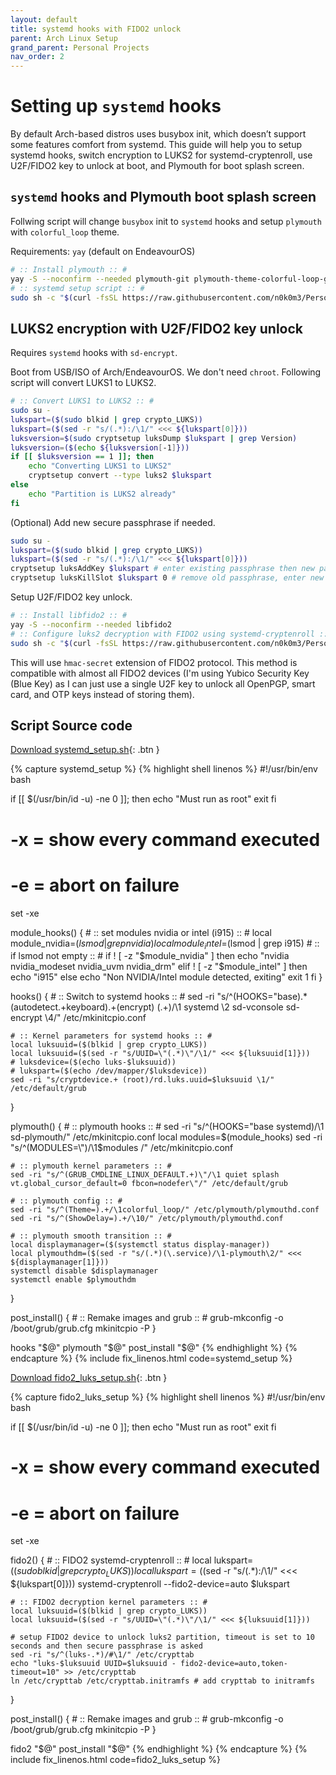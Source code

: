 ```yaml
---
layout: default
title: systemd hooks with FIDO2 unlock
parent: Arch Linux Setup
grand_parent: Personal Projects
nav_order: 2
---
```


# Setting up `systemd` hooks

By default Arch-based distros uses busybox init, which doesn’t support some features comfort from systemd. This guide will help you to setup systemd hooks, switch encryption to LUKS2 for systemd-cryptenroll, use U2F/FIDO2 key to unlock at boot, and Plymouth for boot splash screen.

## `systemd` hooks and Plymouth boot splash screen

Follwing script will change `busybox` init to `systemd` hooks and setup `plymouth` with `colorful_loop` theme.

Requirements: `yay` (default on EndeavourOS)

```sh
# :: Install plymouth :: #
yay -S --noconfirm --needed plymouth-git plymouth-theme-colorful-loop-git
# :: systemd setup script :: #
sudo sh -c "$(curl -fsSL https://raw.githubusercontent.com/n0k0m3/Personal-Setup/main/Setting_up_Arch/systemd_setup.sh)"
```

## LUKS2 encryption with U2F/FIDO2 key unlock

Requires `systemd` hooks with `sd-encrypt`.

Boot from USB/ISO of Arch/EndeavourOS. We don't need `chroot`. Following script will convert LUKS1 to LUKS2.

```sh
# :: Convert LUKS1 to LUKS2 :: #
sudo su -
lukspart=($(sudo blkid | grep crypto_LUKS))
lukspart=($(sed -r "s/(.*):/\1/" <<< ${lukspart[0]}))
luksversion=$(sudo cryptsetup luksDump $lukspart | grep Version)
luksversion=($(echo ${luksversion[-1]}))
if [[ $luksversion == 1 ]]; then
    echo "Converting LUKS1 to LUKS2"
    cryptsetup convert --type luks2 $lukspart
else
    echo "Partition is LUKS2 already"
fi
```

(Optional) Add new secure passphrase if needed.

```sh
sudo su -
lukspart=($(sudo blkid | grep crypto_LUKS))
lukspart=($(sed -r "s/(.*):/\1/" <<< ${lukspart[0]}))
cryptsetup luksAddKey $lukspart # enter existing passphrase then new passphrase with confirmation
cryptsetup luksKillSlot $lukspart 0 # remove old passphrase, enter new passphrase
```

Setup U2F/FIDO2 key unlock.

```sh
# :: Install libfido2 :: #
yay -S --noconfirm --needed libfido2
# :: Configure luks2 decryption with FIDO2 using systemd-cryptenroll :: #
sudo sh -c "$(curl -fsSL https://raw.githubusercontent.com/n0k0m3/Personal-Setup/main/Setting_up_Arch/fido2_luks_setup.sh)"
```

This will use `hmac-secret` extension of FIDO2 protocol. This method is compatible with almost all FIDO2 devices (I'm using Yubico Security Key (Blue Key) as I can just use a single U2F key to unlock all OpenPGP, smart card, and OTP keys instead of storing them).

## Script Source code

<div class="code-example" markdown="1">

[Download systemd_setup.sh](systemd_setup.sh){: .btn }

</div>
{% capture systemd_setup %}
{% highlight shell linenos %}
#!/usr/bin/env bash

if [[ $(/usr/bin/id -u) -ne 0 ]]; then
    echo "Must run as root"
    exit
fi

# -x = show every command executed
# -e = abort on failure
set -xe

module_hooks() {
    # :: set modules nvidia or intel (i915) :: #
    local module_nvidia=$(lsmod | grep nvidia)
    local module_intel=$(lsmod | grep i915)
    # :: if lsmod not empty :: #
    if ! [ -z "$module_nvidia" ]
    then
        echo "nvidia nvidia_modeset nvidia_uvm nvidia_drm"
    elif ! [ -z "$module_intel" ]
    then
        echo "i915"
    else
        echo "Non NVIDIA/Intel module detected, exiting"
        exit 1
    fi
}

hooks() {
    # :: Switch to systemd hooks :: #
    sed -ri "s/^(HOOKS=\"base).*(autodetect.+keyboard).+(encrypt) (.+)/\1 systemd \2 sd-vconsole sd-encrypt \4/" /etc/mkinitcpio.conf

    # :: Kernel parameters for systemd hooks :: #
    local luksuuid=($(blkid | grep crypto_LUKS))
    local luksuuid=($(sed -r "s/UUID=\"(.*)\"/\1/" <<< ${luksuuid[1]}))
    # luksdevice=($(echo luks-$luksuuid))
    # lukspart=($(echo /dev/mapper/$luksdevice))
    sed -ri "s/cryptdevice.+ (root)/rd.luks.uuid=$luksuuid \1/" /etc/default/grub
}

plymouth() {
    # :: plymouth hooks :: #
    sed -ri "s/^(HOOKS=\"base systemd)/\1 sd-plymouth/" /etc/mkinitcpio.conf
    local modules=$(module_hooks)
    sed -ri "s/^(MODULES=\")/\1$modules /" /etc/mkinitcpio.conf

    # :: plymouth kernel parameters :: #
    sed -ri "s/^(GRUB_CMDLINE_LINUX_DEFAULT.+)\"/\1 quiet splash vt.global_cursor_default=0 fbcon=nodefer\"/" /etc/default/grub

    # :: plymouth config :: #
    sed -ri "s/^(Theme=).+/\1colorful_loop/" /etc/plymouth/plymouthd.conf
    sed -ri "s/^(ShowDelay=).+/\10/" /etc/plymouth/plymouthd.conf

    # :: plymouth smooth transition :: #
    local displaymanager=($(systemctl status display-manager))
    local plymouthdm=($(sed -r "s/(.*)(\.service)/\1-plymouth\2/" <<< ${displaymanager[1]}))
    systemctl disable $displaymanager
    systemctl enable $plymouthdm
}

post_install() {
    # :: Remake images and grub :: #
    grub-mkconfig -o /boot/grub/grub.cfg
    mkinitcpio -P
}

hooks "$@"
plymouth "$@"
post_install "$@"
{% endhighlight %}
{% endcapture %}
{% include fix_linenos.html code=systemd_setup %}


<div class="code-example" markdown="1">

[Download fido2_luks_setup.sh](fido2_luks_setup.sh){: .btn }

</div>
{% capture fido2_luks_setup %}
{% highlight shell linenos %}
#!/usr/bin/env bash

if [[ $(/usr/bin/id -u) -ne 0 ]]; then
    echo "Must run as root"
    exit
fi

# -x = show every command executed
# -e = abort on failure
set -xe

fido2() {
    # :: FIDO2 systemd-cryptenroll :: #
    local lukspart=($(sudo blkid | grep crypto_LUKS))
    local lukspart=($(sed -r "s/(.*):/\1/" <<< ${lukspart[0]}))
    systemd-cryptenroll --fido2-device=auto $lukspart

    # :: FIDO2 decryption kernel parameters :: #
    local luksuuid=($(blkid | grep crypto_LUKS))
    local luksuuid=($(sed -r "s/UUID=\"(.*)\"/\1/" <<< ${luksuuid[1]}))

    # setup FIDO2 device to unlock luks2 partition, timeout is set to 10 seconds and then secure passphrase is asked
    sed -ri "s/^(luks-.*)/#\1/" /etc/crypttab
    echo "luks-$luksuuid UUID=$luksuuid - fido2-device=auto,token-timeout=10" >> /etc/crypttab
    ln /etc/crypttab /etc/crypttab.initramfs # add crypttab to initramfs
}

post_install() {
    # :: Remake images and grub :: #
    grub-mkconfig -o /boot/grub/grub.cfg
    mkinitcpio -P
}

fido2 "$@"
post_install "$@"
{% endhighlight %}
{% endcapture %}
{% include fix_linenos.html code=fido2_luks_setup %}
